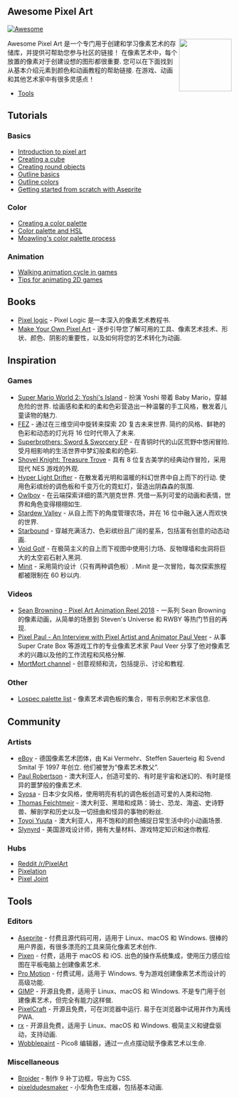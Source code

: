 <div class="github-widget" data-repo="Siilwyn/awesome-pixel-art"></div>

## Awesome Pixel Art
[![Awesome](https://awesome.re/badge.svg)](https://awesome.re)

[<img src="https://cdn.rawgit.com/Siilwyn/awesome-pixel-art/1d81c507/sheep-timelapse.gif" align="right" width="118">](https://twitter.com/mnrART)

 Awesome Pixel Art 是一个专门用于创建和学习像素艺术的存储库，并提供可帮助您参与社区的链接！ 在像素艺术中，每个放置的像素对于创建设想的图形都很重要. 您可以在下面找到从基本介绍元素到颜色和动画教程的帮助链接. 在游戏、动画和其他艺术家中有很多灵感点！

- [Tools](#tools) 

## Tutorials

### Basics
- [Introduction to pixel art](http://pixeljoint.com/forum/forum_posts.asp?TID=11299)
- [Creating a cube](http://vanmall.deviantart.com/art/How-to-start-with-pixel-art-121520884)
- [Creating round objects](http://vanmall.deviantart.com/art/How-to-make-round-objects-in-pixel-art-347907700)
- [Outline basics](http://samkeddy.com/pixel-art-outlines/)
- [Outline colors](http://samkeddy.com/pixel-art-outlines-part-2-using-color/)
- [Getting started from scratch with Aseprite](https://medium.com/pixel-grimoire/how-to-start-making-pixel-art-2d1e31a5ceab)

### Color
- [Creating a color palette](https://betterin2d.com/2014/08/02/pixel-art-tutorial-creating-a-colour-palette/)
- [Color palette and HSL](https://opengameart.org/content/chapter-5-color-palettes)
- [Moawling's color palette process](https://twitter.com/i/moments/948249159425056769)

### Animation
- [Walking animation cycle in games](https://finalbossblues.com/walk-cycles-p1/)
- [Tips for animating 2D games](http://www.gamasutra.com/view/news/176663/5_tips_for_making_great_animations_for_2D_games.php)

## Books
- [Pixel logic](https://gumroad.com/l/pixel-logic) - Pixel Logic 是一本深入的像素艺术教程书.
- [Make Your Own Pixel Art](https://nostarch.com/pixelart) - 逐步引导您了解可用的工具、像素艺术技术、形状、颜色、阴影的重要性，以及如何将您的艺术转化为动画.

## Inspiration
### Games
- [Super Mario World 2: Yoshi's Island](https://en.wikipedia.org/wiki/Yoshi%27s_Island)  - 扮演 Yoshi 带着 Baby Mario，穿越危险的世界. 绘画感和柔和的柔和色彩营造出一种温馨的手工风格，散发着儿童读物的魅力.
- [FEZ](http://www.fezgame.com/)  - 通过在三维空间中旋转来探索 2D 复古未来世界. 简约的风格、鲜艳的色彩和动态的灯光将 16 位时代带入了未来.
- [Superbrothers: Sword & Sworcery EP](http://www.swordandsworcery.com/)  - 在青铜时代的山区荒野中悠闲冒险. 受月相影响的生活世界中梦幻般柔和的色彩.
- [Shovel Knight: Treasure Trove](http://yachtclubgames.com/shovel-knight/) - 具有 8 位复古美学的经典动作冒险，采用现代 NES 游戏的外观.
- [Hyper Light Drifter](https://heartmachine.com/hyper-light)  - 在散发着光明和温暖的科幻世界中自上而下的行动. 使用色彩缤纷的调色板和千变万化的霓虹灯，营造出阴森森的氛围.
- [Owlboy](http://www.owlboygame.com/)  - 在云端探索详细的蒸汽朋克世界. 凭借一系列可爱的动画和表情，世界和角色变得栩栩如生.
- [Stardew Valley](https://stardewvalley.net/) - 从自上而下的角度管理农场，并在 16 位中融入迷人而欢快的世界.
- [Starbound](https://playstarbound.com/) - 穿越充满活力、色彩缤纷且广阔的星系，包括富有创意的动态动画.
- [Void Golf](https://cactusmancer.itch.io/void-golf) - 在极简主义的自上而下视图中使用引力场、反物理墙和虫洞将巨大的太空岩石射入黑洞.
- [Minit](https://www.devolverdigital.com/games/minit)  - 采用简约设计（只有两种调色板）.  Minit 是一次冒险，每次探索旅程都被限制在 60 秒以内.

### Videos
- [Sean Browning - Pixel Art Animation Reel 2018](https://vimeo.com/250991452) - 一系列 Sean Browning 的像素动画，从简单的场景到 Steven&#39;s Universe 和 RWBY 等热门节目的再现.
- [Pixel Paul - An Interview with Pixel Artist and Animator Paul Veer](https://vimeo.com/68038321) - 从事 Super Crate Box 等游戏工作的专业像素艺术家 Paul Veer 分享了他对像素艺术的兴趣以及他的工作流程和风格分解.
- [MortMort channel](https://www.youtube.com/channel/UCsn9MzwyPKeCE6MEGtMU4gg) - 创意视频和流，包括提示、讨论和教程.

### Other
- [Lospec palette list](https://lospec.com/palette-list) - 像素艺术调色板的集合，带有示例和艺术家信息.

## Community

### Artists
- [eBoy](http://hello.eboy.com/eboy/)  - 德国像素艺术团体，由 Kai Vermehr、Steffen Sauerteig 和 Svend Smital 于 1997 年创立. 他们被誉为“像素艺术教父”.
- [Paul Robertson](http://probertson.tumblr.com/) - 澳大利亚人，创造可爱的、有时是宇宙和迷幻的、有时是怪异的噩梦般的像素艺术.
- [Syosa](http://collet66.blog52.fc2.com/) - 日本少女风格，使用明亮有机的调色板创造可爱的人类和动物.
- [Thomas Feichtmeir](http://cyangmou.deviantart.com/) - 澳大利亚、黑暗和成熟：骑士、恐龙、海盗、史诗野兽、解剖学和历史以及一切扭曲和怪异的事物的粉丝.
- [Toyoi Yuuta](http://1041uuu.tumblr.com/) - 澳大利亚人，用不饱和的颜色捕捉日常生活中的小动画场景.
- [Slynyrd](https://www.patreon.com/slynyrd) - 美国游戏设计师，拥有大量材料、游戏特定知识和迷你教程.

### Hubs
- [Reddit /r/PixelArt](https://www.reddit.com/r/PixelArt/)
- [Pixelation](http://pixelation.org/)
- [Pixel Joint](http://pixeljoint.com/)

## Tools

### Editors
- [Aseprite](http://aseprite.org/)  - 付费且源代码可用，适用于 Linux、macOS 和 Windows. 很棒的用户界面，有很多漂亮的工具来简化像素艺术创作.
- [Pixen](https://pixenapp.com/)  - 付费，适用于 macOS 和 iOS. 出色的操作系统集成，使用压力感应绘图在平板电脑上创建像素艺术.
- [Pro Motion](http://www.cosmigo.com/pixel_animation_software)  - 付费试用，适用于 Windows. 专为游戏创建像素艺术而设计的高级功能.
- [GIMP](https://www.gimp.org/)  - 开源且免费，适用于 Linux、macOS 和 Windows. 不是专门用于创建像素艺术，但完全有能力这样做.
- [PixelCraft](https://rgab1508.github.io/PixelCraft/)  - 开源且免费，可在浏览器中运行. 易于在浏览器中试用并作为离线 PWA.
- [rx](https://rx.cloudhead.io/)  - 开源且免费，适用于 Linux、macOS 和 Windows. 极简主义和键盘驱动，支持动画.
- [Wobblepaint](https://www.lexaloffle.com/bbs/?tid=40058) - Pico8 编辑器，通过一点点摆动赋予像素艺术以生命.

### Miscellaneous
- [Broider](https://maxbittker.github.io/broider/) - 制作 9 补丁边框，导出为 CSS.
- [pixeldudesmaker](https://0x72.itch.io/pixeldudesmaker) - 小型角色生成器，包括基本动画.
